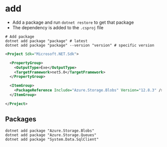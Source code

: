 # add

- Add a package and run `dotnet restore` to get that package
- The dependency is added to the `.csproj` file

```shell
# Add package
dotnet add package "package" # latest
dotnet add package "package" --version "version" # specific version
```

```xml
<Project Sdk="Microsoft.NET.Sdk">

  <PropertyGroup>
    <OutputType>Exe</OutputType>
    <TargetFramework>net5.0</TargetFramework>
  </PropertyGroup>

  <ItemGroup>
    <PackageReference Include="Azure.Storage.Blobs" Version="12.8.3" />
  </ItemGroup>

</Project>
```

## Packages

```shell
dotnet add package "Azure.Storage.Blobs"
dotnet add package "Azure.Storage.Queues"
dotnet add package "System.Data.SqlClient"
```
